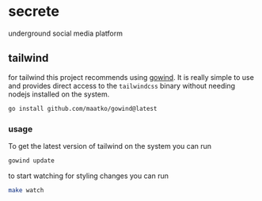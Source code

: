 # secrete
underground social media platform

## tailwind
for tailwind this project recommends using [gowind](https://github.com/maatko/gowind). It is really simple to use and provides direct access to the `tailwindcss` binary without needing nodejs installed on the system.

```sh
go install github.com/maatko/gowind@latest
```

### usage
To get the latest version of tailwind on the system you can run

```sh
gowind update
```

to start watching for styling changes you can run

```sh
make watch
```